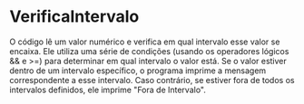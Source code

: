 # VerificaIntervalo

O código lê um valor numérico e verifica em qual intervalo esse valor se encaixa. 
Ele utiliza uma série de condições (usando os operadores lógicos && e >=) para determinar em qual intervalo o valor está.
Se o valor estiver dentro de um intervalo específico, o programa imprime a mensagem correspondente a esse intervalo. 
Caso contrário, se estiver fora de todos os intervalos definidos, ele imprime "Fora de Intervalo". 
